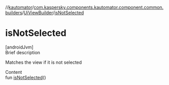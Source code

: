 //[kautomator](../../index.md)/[com.kaspersky.components.kautomator.component.common.builders](../index.md)/[UiViewBuilder](index.md)/[isNotSelected](is-not-selected.md)



# isNotSelected  
[androidJvm]  
Brief description  


Matches the view if it is not selected

  
Content  
fun [isNotSelected](is-not-selected.md)()  




